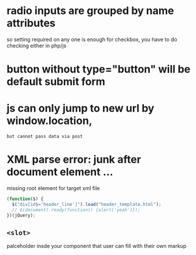 # radio inputs are grouped by name attributes
so setting required on any one is enough
for checkbox, you have to do checking either in php/js

# button without type="button" will be default submit form
# js can only jump to new url by window.location, 
    but cannot pass data via post
    
# XML parse error: junk after document element ...
missing root element for target xml file

```js    
(function($) {
  $("div[id$='header_line']").load("header_template.html");
  // $(document).ready(function() {alert('yeah')});
})(jQuery);
```

## ```<slot>```
palceholder insde your component that user can fill with their own markup
    


    
    
    
